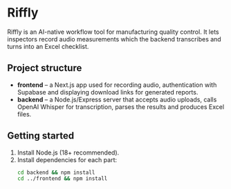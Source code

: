 # Riffly

Riffly is an AI-native workflow tool for manufacturing quality control. It lets inspectors record audio measurements which the backend transcribes and turns into an Excel checklist.

## Project structure

- **frontend** – a Next.js app used for recording audio, authentication with Supabase and displaying download links for generated reports.
- **backend** – a Node.js/Express server that accepts audio uploads, calls OpenAI Whisper for transcription, parses the results and produces Excel files.

## Getting started

1. Install Node.js (18+ recommended).
2. Install dependencies for each part:
   ```bash
   cd backend && npm install
   cd ../frontend && npm install
